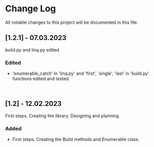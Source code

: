 # **Change Log**
All notable changes to this project will be documented in this file.

## **[1.2.1] - 07.03.2023**
build.py and linq.py edited
### Edited
 * 'enumerable_catch' in 'linq.py' and 'first', 'single', 'last' in 'build.py' functions edited and tested.

<br>

## **[1.2] - 12.02.2023**
First steps. Creating the library. Designing and planning.
### Added
 * First steps. Creating the Build methods and Enumerable class.

<br>